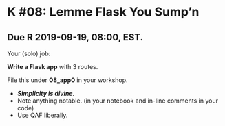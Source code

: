 # K **#08**: Lemme Flask You Sump’n

## Due R 2019-09-19, 08:00, EST.

Your (solo) job:

**Write a Flask app** with 3 routes.

File this under **08_app0** in your workshop.

- ***Simplicity is divine.***
- Note anything notable. (in your notebook and in-line comments in your code)
- Use QAF liberally.